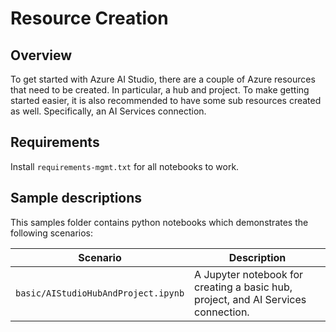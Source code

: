# Resource Creation

## Overview

To get started with Azure AI Studio, there are a couple of Azure resources that need to be created. In particular, a hub and project. To make getting started easier, it is also recommended to have some sub resources created as well. Specifically, an AI Services connection.

## Requirements

Install ```requirements-mgmt.txt``` for all notebooks to work.

## Sample descriptions
This samples folder contains python notebooks which demonstrates the following scenarios:

| Scenario | Description |
| -------- | ----------- |
|`basic/AIStudioHubAndProject.ipynb` | A Jupyter notebook for creating a basic hub, project, and AI Services connection. |  
